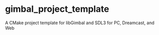 # gimbal_project_template
A CMake project template for libGimbal and SDL3 for PC, Dreamcast, and Web
